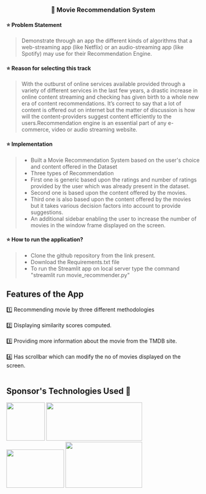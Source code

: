 
### **<p align="center">📌 Movie Recommendation System</p>**


#### ⭐ Problem Statement
>Demonstrate through an app the different kinds of algorithms that a web-streaming app (like Netflix) or an audio-streaming app (like Spotify) may use for their Recommendation Engine.

#### ⭐ Reason for selecting this track
>With the outburst of online services available provided through a variety of different services in the last few years, a drastic increase in online content streaming and checking has given birth to a whole new era of content recommendations. It’s correct to say that a lot of content is offered out on internet but the matter of discussion is how will the content-providers suggest content efficiently to the users.Recommendation engine is an essential part of any e-commerce, video or audio streaming website.

#### ⭐ Implementation 
>- Built a Movie Recommendation System based on the user's choice and content offered in the Dataset
>- Three types of Recommendation 
>- First one is generic based upon the ratings and number of ratings provided by the user which was already present in the dataset.
>- Second one is based upon the content offered by the movies.
>- Third one is also based upon the content offered by the movies but it takes various decision factors into account to provide suggestions.
>- An additional sidebar enabling the user to increase the number of movies in the window frame displayed on the screen.

#### ⭐ How to run the application?
>- Clone the github repository from the link present.
>- Download the Requirements.txt file
>- To run the Streamlit app on local server type the command "streamlit run movie_recommender.py"


##  Features of the App
1️⃣ Recommending movie by three different methodologies<br><br>
2️⃣ Displaying similarity scores computed.<br><br>
3️⃣ Providing more information about the movie from the TMDB site.<br><br>
4️⃣ Has scrollbar which can modify the no of movies displayed on the screen.<br><br>

## Sponsor's Technologies Used 🤩

<img src = "https://dinhanhthi.com/img/header/jupyter.png" height=100px width=100px >  <img src="https://www.dataapplab.com/wp-content/uploads/2016/10/kaggle-logo-transparent-300-1024x465.png" height=100px width=250px >  <img src="https://assets.website-files.com/5dc3b47ddc6c0c2a1af74ad0/5e18182db827fa0659541754_RGB_Logo_Vertical_Color_Light_Bg.png" height=100px width=150px > 
<img src="https://hutsons-hacks.info/wp-content/uploads/2020/09/1200px-Pandas_logo.svg_-1-768x310.png" height=120px width=200px > 

